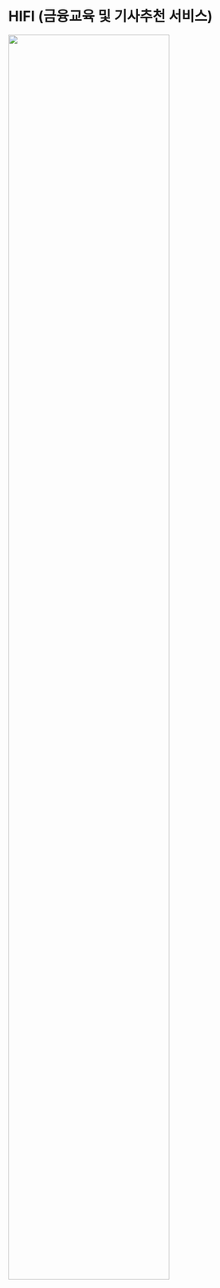 # HIFI (금융교육 및 기사추천 서비스)


<img width="80%" src="![KakaoTalk_20230913_225728976](https://github.com/SoJeOnG52/HIFI/assets/102521470/da6264af-bd99-404c-a500-86a32ec2d36a)"/>


